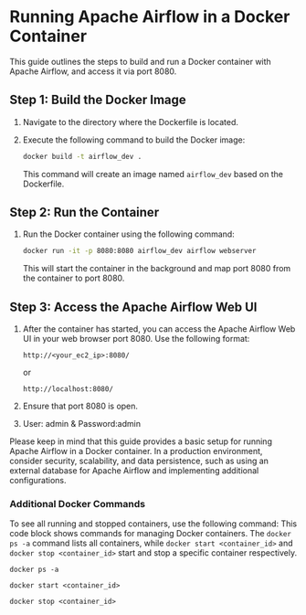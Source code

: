 # Running Apache Airflow in a Docker Container

This guide outlines the steps to build and run a Docker container with Apache Airflow, and access it via port 8080.

## Step 1: Build the Docker Image

1. Navigate to the directory where the Dockerfile is located.

2. Execute the following command to build the Docker image:

    ```bash
    docker build -t airflow_dev .
    ```

    This command will create an image named `airflow_dev` based on the Dockerfile.

## Step 2: Run the Container

1. Run the Docker container using the following command:

    ```bash
    docker run -it -p 8080:8080 airflow_dev airflow webserver
    ```

    This will start the container in the background and map port 8080 from the container to port 8080.

## Step 3: Access the Apache Airflow Web UI

1. After the container has started, you can access the Apache Airflow Web UI in your web browser port 8080. Use the following format:

    ```
    http://<your_ec2_ip>:8080/
    ```
    or
    
    ```
    http://localhost:8080/
    ```

2. Ensure that port 8080 is open.

3. User: admin & Password:admin

Please keep in mind that this guide provides a basic setup for running Apache Airflow in a Docker container. In a production environment, consider security, scalability, and data persistence, such as using an external database for Apache Airflow and implementing additional configurations.

### Additional Docker Commands

To see all running and stopped containers, use the following command:
This code block shows commands for managing Docker containers. The `docker ps -a` command lists all containers, while `docker start <container_id>` and `docker stop <container_id>` start and stop a specific container respectively.
```
docker ps -a
```

```
docker start <container_id>
```

```
docker stop <container_id>
```
